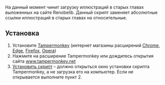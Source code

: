 На данный момент чинит загрузку иллюстраций в старых главах выложенных на сайте Renobelib. Данный скрипт заменяет абсолютные ссылки иллюстраций в старых главах на относительные.
## Установка
1. Установите [Tampermonkey](https://www.tampermonkey.net/index.php) (интернет магазины расширений [Chrome](https://chromewebstore.google.com/detail/dhdgffkkebhmkfjojejmpbldmpobfkfo), [Edge](https://microsoftedge.microsoft.com/addons/detail/iikmkjmpaadaobahmlepeloendndfphd), [Firefox](https://addons.mozilla.org/en-US/firefox/addon/tampermonkey/), [Opera](https://addons.opera.com/en/extensions/details/tampermonkey-beta/))
2. Нажмите на расширение Tampermonkey или дождитесь открытия сайта www.tampermonkey.net
3. [Установить скрипт](https://raw.githubusercontent.com/TranslatorGen13/TM-RLibImgFix/refs/heads/main/TM-RLibImgFix.user.js) – должно открыться окно установки скрипта Tampermonkey, а не загрузка его на компьютер. Если не открывается выполните пункт 2.
